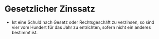 # Gesetzlicher Zinssatz

- Ist eine Schuld nach Gesetz oder Rechtsgeschäft zu verzinsen, so sind vier vom Hundert für das Jahr zu entrichten, sofern nicht ein anderes bestimmt ist.

